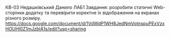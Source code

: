 КВ-03 Недашківський Данило ЛАБ1
Завдання: розробити статичні Web-сторінки додатку та перевірити коректне їх відображення на екранах різного розміру.
https://docs.google.com/document/d/1VdWdP1WH8JedNmVotnspuPExVzxHOUHl0Z1mJzbIA1s/edit?usp=sharing
